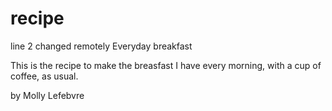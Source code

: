 # recipe
line 2 changed remotely Everyday breakfast

This is the recipe to make the breasfast I have every morning, with a cup of coffee, as usual.

by Molly Lefebvre
